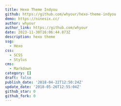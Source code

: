 ```yaml
---
title: Hexo Theme Indyou
github: https://github.com/whyour/hexo-theme-indyou
demo: https://ninesix.cc/
author: whyour
author_link: https://github.com/whyour
date: 2023-11-30T16:06:44.873Z
description: hexo theme
ssg:
  - Hexo
css:
  - SCSS
  - Stylus
cms:
  - Markdown
category: []
draft: false
publish_date: '2018-04-22T12:50:24Z'
update_date: '2018-05-26T12:55:04Z'
github_star: 0
github_fork: 0
---
```


